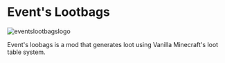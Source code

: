 # Event's Lootbags
![eventslootbagslogo](https://github.com/MCEventHorizon/Events-Lootbags/assets/15619786/04cd6536-3c60-41c8-96e6-982f40ca8605)

Event's loobags is a mod that generates loot using Vanilla Minecraft's loot table system.

